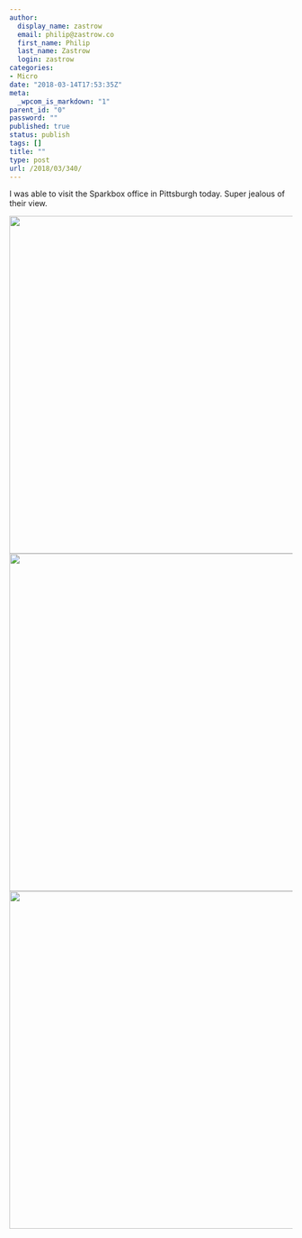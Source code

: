 ```yaml
---
author:
  display_name: zastrow
  email: philip@zastrow.co
  first_name: Philip
  last_name: Zastrow
  login: zastrow
categories:
- Micro
date: "2018-03-14T17:53:35Z"
meta:
  _wpcom_is_markdown: "1"
parent_id: "0"
password: ""
published: true
status: publish
tags: []
title: ""
type: post
url: /2018/03/340/
---
```

<p>I was able to visit the Sparkbox office in Pittsburgh today. Super jealous of their view.</p>
<p><img src="{{ site.baseurl }}/assets/2018/03/a1b355e7ff2f427bb6442bee00ebdc86.jpg" width="600" height="600" /><img src="{{ site.baseurl }}/assets/2018/03/12896f9397d3411c8168f749ef75d476.jpg" width="600" height="600" /><img src="{{ site.baseurl }}/assets/2018/03/334fe65315554158a7ac4f2f058e6f9c.jpg" width="600" height="600" /></p>

